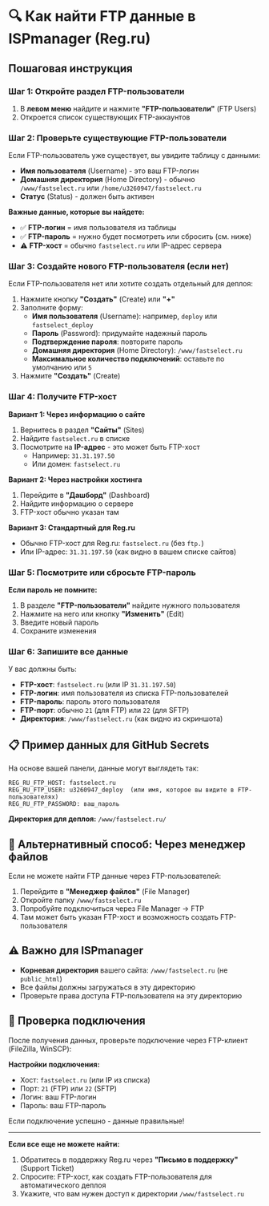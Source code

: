 # 🔍 Как найти FTP данные в ISPmanager (Reg.ru)

## Пошаговая инструкция

### Шаг 1: Откройте раздел FTP-пользователи

1. В **левом меню** найдите и нажмите **"FTP-пользователи"** (FTP Users)
2. Откроется список существующих FTP-аккаунтов

### Шаг 2: Проверьте существующие FTP-пользователи

Если FTP-пользователь уже существует, вы увидите таблицу с данными:
- **Имя пользователя** (Username) - это ваш FTP-логин
- **Домашняя директория** (Home Directory) - обычно `/www/fastselect.ru` или `/home/u3260947/fastselect.ru`
- **Статус** (Status) - должен быть активен

**Важные данные, которые вы найдете:**
- ✅ **FTP-логин** = имя пользователя из таблицы
- ✅ **FTP-пароль** = нужно будет посмотреть или сбросить (см. ниже)
- ⚠️ **FTP-хост** = обычно `fastselect.ru` или IP-адрес сервера

### Шаг 3: Создайте нового FTP-пользователя (если нет)

Если FTP-пользователя нет или хотите создать отдельный для деплоя:

1. Нажмите кнопку **"Создать"** (Create) или **"+"**
2. Заполните форму:
   - **Имя пользователя** (Username): например, `deploy` или `fastselect_deploy`
   - **Пароль** (Password): придумайте надежный пароль
   - **Подтверждение пароля**: повторите пароль
   - **Домашняя директория** (Home Directory): `/www/fastselect.ru` 
   - **Максимальное количество подключений**: оставьте по умолчанию или `5`
3. Нажмите **"Создать"** (Create)

### Шаг 4: Получите FTP-хост

**Вариант 1: Через информацию о сайте**
1. Вернитесь в раздел **"Сайты"** (Sites)
2. Найдите `fastselect.ru` в списке
3. Посмотрите на **IP-адрес** - это может быть FTP-хост
   - Например: `31.31.197.50`
   - Или домен: `fastselect.ru`

**Вариант 2: Через настройки хостинга**
1. Перейдите в **"Дашборд"** (Dashboard)
2. Найдите информацию о сервере
3. FTP-хост обычно указан там

**Вариант 3: Стандартный для Reg.ru**
- Обычно FTP-хост для Reg.ru: `fastselect.ru` (без `ftp.`)
- Или IP-адрес: `31.31.197.50` (как видно в вашем списке сайтов)

### Шаг 5: Посмотрите или сбросьте FTP-пароль

**Если пароль не помните:**

1. В разделе **"FTP-пользователи"** найдите нужного пользователя
2. Нажмите на него или кнопку **"Изменить"** (Edit)
3. Введите новый пароль
4. Сохраните изменения

### Шаг 6: Запишите все данные

У вас должны быть:
- **FTP-хост**: `fastselect.ru` (или IP `31.31.197.50`)
- **FTP-логин**: имя пользователя из списка FTP-пользователей
- **FTP-пароль**: пароль этого пользователя
- **FTP-порт**: обычно `21` (для FTP) или `22` (для SFTP)
- **Директория**: `/www/fastselect.ru` (как видно из скриншота)

## 📋 Пример данных для GitHub Secrets

На основе вашей панели, данные могут выглядеть так:

```
REG_RU_FTP_HOST: fastselect.ru
REG_RU_FTP_USER: u3260947_deploy  (или имя, которое вы видите в FTP-пользователях)
REG_RU_FTP_PASSWORD: ваш_пароль
```

**Директория для деплоя:** `/www/fastselect.ru/`

## 🔧 Альтернативный способ: Через менеджер файлов

Если не можете найти FTP данные через FTP-пользователей:

1. Перейдите в **"Менеджер файлов"** (File Manager)
2. Откройте папку `/www/fastselect.ru`
3. Попробуйте подключиться через File Manager → FTP
4. Там может быть указан FTP-хост и возможность создать FTP-пользователя

## ⚠️ Важно для ISPmanager

- **Корневая директория** вашего сайта: `/www/fastselect.ru` (не `public_html`)
- Все файлы должны загружаться в эту директорию
- Проверьте права доступа FTP-пользователя на эту директорию

## 🧪 Проверка подключения

После получения данных, проверьте подключение через FTP-клиент (FileZilla, WinSCP):

**Настройки подключения:**
- Хост: `fastselect.ru` (или IP из списка)
- Порт: `21` (FTP) или `22` (SFTP)
- Логин: ваш FTP-логин
- Пароль: ваш FTP-пароль

Если подключение успешно - данные правильные!

---

**Если все еще не можете найти:**
1. Обратитесь в поддержку Reg.ru через **"Письмо в поддержку"** (Support Ticket)
2. Спросите: FTP-хост, как создать FTP-пользователя для автоматического деплоя
3. Укажите, что вам нужен доступ к директории `/www/fastselect.ru`

